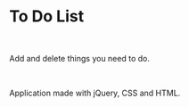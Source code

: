 <h1>To Do List</h1>
<br>
<p>Add and delete things you need to do.</p>
<br>
<p>Application made with jQuery, CSS and HTML.</p>
